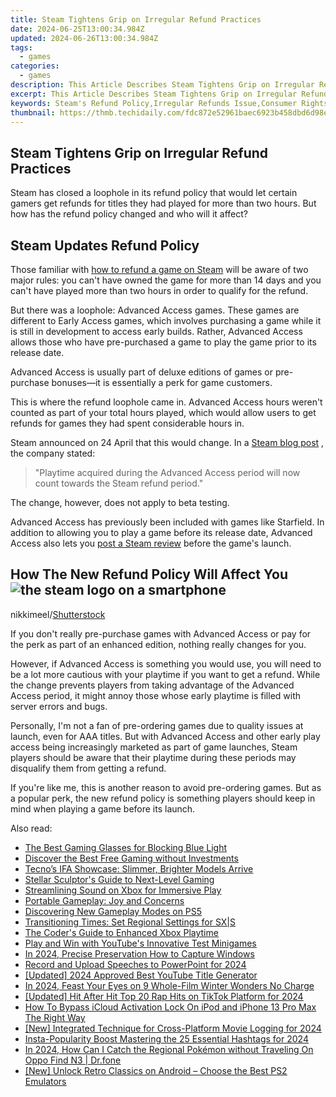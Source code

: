 ```yaml
---
title: Steam Tightens Grip on Irregular Refund Practices
date: 2024-06-25T13:00:34.984Z
updated: 2024-06-26T13:00:34.984Z
tags:
  - games
categories:
  - games
description: This Article Describes Steam Tightens Grip on Irregular Refund Practices
excerpt: This Article Describes Steam Tightens Grip on Irregular Refund Practices
keywords: Steam's Refund Policy,Irregular Refunds Issue,Consumer Rights Protection,Stream Customer Service,Tighten Fair Refund Practice,Grip on Wrongful Returns,Irregularity in Refunds
thumbnail: https://thmb.techidaily.com/fdc872e52961baec6923b458dbd6d98e67f3ed40f9ab2afdf7e0f1b821a0cc59.jpg
---
```


## Steam Tightens Grip on Irregular Refund Practices

 Steam has closed a loophole in its refund policy that would let certain gamers get refunds for titles they had played for more than two hours. But how has the refund policy changed and who will it affect?

## Steam Updates Refund Policy

 Those familiar with [how to refund a game on Steam](https://www.makeuseof.com/how-to-refund-a-game-on-steam/) will be aware of two major rules: you can't have owned the game for more than 14 days and you can't have played more than two hours in order to qualify for the refund.

 But there was a loophole: Advanced Access games. These games are different to Early Access games, which involves purchasing a game while it is still in development to access early builds. Rather, Advanced Access allows those who have pre-purchased a game to play the game prior to its release date.

 Advanced Access is usually part of deluxe editions of games or pre-purchase bonuses—it is essentially a perk for game customers.

 This is where the refund loophole came in. Advanced Access hours weren't counted as part of your total hours played, which would allow users to get refunds for games they had spent considerable hours in.

 Steam announced on 24 April that this would change. In a [Steam blog post](https://store.steampowered.com/news/collection/steam/?emclan=103582791457287600&emgid=4195741362094579140) , the company stated:

> "Playtime acquired during the Advanced Access period will now count towards the Steam refund period."

The change, however, does not apply to beta testing.

 Advanced Access has previously been included with games like Starfield. In addition to allowing you to play a game before its release date, Advanced Access also lets you [post a Steam review](https://www.makeuseof.com/how-to-leave-a-game-review-on-steam/) before the game's launch.

## How The New Refund Policy Will Affect You ![the steam logo on a smartphone](https://static1.makeuseofimages.com/wordpress/wp-content/uploads/2024/02/the-steam-logo-on-a-smartphone.jpg)

 nikkimeel/[Shutterstock](https://www.shutterstock.com/image-photo/steam-logo-on-smartphone-screen-rostovondon-2081949886)

 If you don't really pre-purchase games with Advanced Access or pay for the perk as part of an enhanced edition, nothing really changes for you.

 However, if Advanced Access is something you would use, you will need to be a lot more cautious with your playtime if you want to get a refund. While the change prevents players from taking advantage of the Advanced Access period, it might annoy those whose early playtime is filled with server errors and bugs.

 Personally, I'm not a fan of pre-ordering games due to quality issues at launch, even for AAA titles. But with Advanced Access and other early play access being increasingly marketed as part of game launches, Steam players should be aware that their playtime during these periods may disqualify them from getting a refund.

 If you're like me, this is another reason to avoid pre-ordering games. But as a popular perk, the new refund policy is something players should keep in mind when playing a game before its launch.


<ins class="adsbygoogle"
     style="display:block"
     data-ad-format="autorelaxed"
     data-ad-client="ca-pub-7571918770474297"
     data-ad-slot="1223367746"></ins>



<ins class="adsbygoogle"
     style="display:block"
     data-ad-client="ca-pub-7571918770474297"
     data-ad-slot="8358498916"
     data-ad-format="auto"
     data-full-width-responsive="true"></ins>

<span class="atpl-alsoreadstyle">Also read:</span>
<div><ul>
<li><a href="https://games-able.techidaily.com/the-best-gaming-glasses-for-blocking-blue-light/"><u>The Best Gaming Glasses for Blocking Blue Light</u></a></li>
<li><a href="https://games-able.techidaily.com/discover-the-best-free-gaming-without-investments/"><u>Discover the Best Free Gaming without Investments</u></a></li>
<li><a href="https://games-able.techidaily.com/tecnos-ifa-showcase-slimmer-brighter-models-arrive/"><u>Tecno’s IFA Showcase: Slimmer, Brighter Models Arrive</u></a></li>
<li><a href="https://games-able.techidaily.com/stellar-sculptors-guide-to-next-level-gaming/"><u>Stellar Sculptor's Guide to Next-Level Gaming</u></a></li>
<li><a href="https://games-able.techidaily.com/streamlining-sound-on-xbox-for-immersive-play/"><u>Streamlining Sound on Xbox for Immersive Play</u></a></li>
<li><a href="https://games-able.techidaily.com/portable-gameplay-joy-and-concerns/"><u>Portable Gameplay: Joy and Concerns</u></a></li>
<li><a href="https://games-able.techidaily.com/discovering-new-gameplay-modes-on-ps5/"><u>Discovering New Gameplay Modes on PS5</u></a></li>
<li><a href="https://games-able.techidaily.com/transitioning-times-set-regional-settings-for-sxs/"><u>Transitioning Times: Set Regional Settings for SX|S</u></a></li>
<li><a href="https://games-able.techidaily.com/the-coders-guide-to-enhanced-xbox-playtime/"><u>The Coder's Guide to Enhanced Xbox Playtime</u></a></li>
<li><a href="https://games-able.techidaily.com/play-and-win-with-youtubes-innovative-test-minigames/"><u>Play and Win with YouTube's Innovative Test Minigames</u></a></li>
<li><a href="https://screen-activity-recording.techidaily.com/in-2024-precise-preservation-how-to-capture-windows/"><u>In 2024, Precise Preservation  How to Capture Windows</u></a></li>
<li><a href="https://extra-support.techidaily.com/record-and-upload-speeches-to-powerpoint-for-2024/"><u>Record and Upload Speeches to PowerPoint for 2024</u></a></li>
<li><a href="https://article-helps.techidaily.com/updated-2024-approved-best-youtube-title-generator/"><u>[Updated] 2024 Approved  Best YouTube Title Generator</u></a></li>
<li><a href="https://youtube-help.techidaily.com/in-2024-feast-your-eyes-on-9-whole-film-winter-wonders-no-charge/"><u>In 2024, Feast Your Eyes on 9 Whole-Film Winter Wonders  No Charge</u></a></li>
<li><a href="https://tiktok-video-recordings.techidaily.com/updated-hit-after-hit-top-20-rap-hits-on-tiktok-platform-for-2024/"><u>[Updated] Hit After Hit  Top 20 Rap Hits on TikTok Platform for 2024</u></a></li>
<li><a href="https://activate-lock.techidaily.com/how-to-bypass-icloud-activation-lock-on-ipod-and-iphone-13-pro-max-the-right-way-by-drfone-ios/"><u>How To Bypass iCloud Activation Lock On iPod and iPhone 13 Pro Max The Right Way</u></a></li>
<li><a href="https://screen-sharing-recording.techidaily.com/new-integrated-technique-for-cross-platform-movie-logging-for-2024/"><u>[New] Integrated Technique for Cross-Platform Movie Logging for 2024</u></a></li>
<li><a href="https://instagram-videos.techidaily.com/insta-popularity-boost-mastering-the-25-essential-hashtags-for-2024/"><u>Insta-Popularity Boost  Mastering the 25 Essential Hashtags for 2024</u></a></li>
<li><a href="https://android-pokemon-go.techidaily.com/in-2024-how-can-i-catch-the-regional-pokemon-without-traveling-on-oppo-find-n3-drfone-by-drfone-virtual-android/"><u>In 2024, How Can I Catch the Regional Pokémon without Traveling On Oppo Find N3 | Dr.fone</u></a></li>
<li><a href="https://screen-recording.techidaily.com/new-unlock-retro-classics-on-android-choose-the-best-ps2-emulators/"><u>[New] Unlock Retro Classics on Android – Choose the Best PS2 Emulators</u></a></li>
</ul></div>
